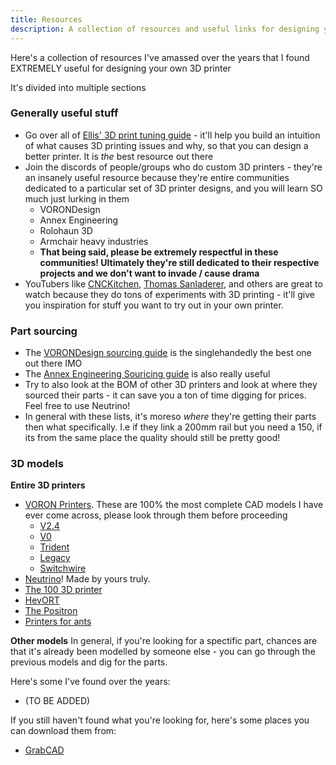 ```yaml
---
title: Resources
description: A collection of resources and useful links for designing your printer
---
```


Here's a collection of resources I've amassed over the years that I found EXTREMELY useful for designing your own 3D printer

It's divided into multiple sections

### Generally useful stuff
- Go over all of [Ellis' 3D print tuning guide](https://ellis3dp.com/Print-Tuning-Guide/) - it'll help you build an intuition of what causes 3D printing issues and why, so that you can design a better printer. It is *the* best resource out there
- Join the discords of people/groups who do custom 3D printers - they're an insanely useful resource because they're entire communities dedicated to a particular set of 3D printer designs, and you will learn SO much just lurking in them
    - VORONDesign
    - Annex Engineering
    - Rolohaun 3D
    - Armchair heavy industries
    - **That being said, please be extremely respectful in these communities! Ultimately they're still dedicated to their respective projects and we don't want to invade / cause drama**
- YouTubers like [CNCKitchen](https://www.youtube.com/cnckitchen), [Thomas Sanladerer](https://www.youtube.com/watch?v=DaU8-2XadIE), and others are great to watch because they do tons of experiments with 3D printing - it'll give you inspiration for stuff you want to try out in your own printer.

### Part sourcing
- The [VORONDesign sourcing guide](https://vorondesign.com/sourcing_guide) is the singlehandedly the best one out there IMO
- The [Annex Engineering Souricing guide](https://docs.google.com/spreadsheets/d/1O3eyVuQ6M4F03MJSDs4Z71_XyNjXL5HFTZr1jsaAtRc/edit?gid=130421369#gid=130421369) is also really useful
- Try to also look at the BOM of other 3D printers and look at where they sourced their parts - it can save you a ton of time digging for prices. Feel free to use Neutrino!
- In general with these lists, it's moreso *where* they're getting their parts then what specifically. I.e if they link a 200mm rail but you need a 150, if its from the same place the quality should still be pretty good!

### 3D models
**Entire 3D printers**
- [VORON Printers](https://github.com/vorondesign). These are 100% the most complete CAD models I have ever come across, please look through them before proceeding
    - [V2.4](https://github.com/VoronDesign/Voron-2)
    - [V0](https://github.com/VoronDesign/Voron-0)
    - [Trident](https://github.com/VoronDesign/Voron-Trident)
    - [Legacy](https://github.com/VoronDesign/Voron-Legacy)
    - [Switchwire](https://github.com/VoronDesign/Voron-Switchwire)
- [Neutrino](https://theopenary.com/neutrino)! Made by yours truly.
- [The 100 3D printer](https://github.com/MSzturc/the100)
- [HevORT](https://hevort.com/)
- [The Positron](https://www.positron3d.com/)
- [Printers for ants](https://3dprintersforants.com/)

**Other models**
In general, if you're looking for a spectific part, chances are that it's already been modelled by someone else - you can go through the previous models and dig for the parts.

Here's some I've found over the years:
- (TO BE ADDED)

If you still haven't found what you're looking for, here's some places you can download them from:
- [GrabCAD](https://grabcad.com/library)